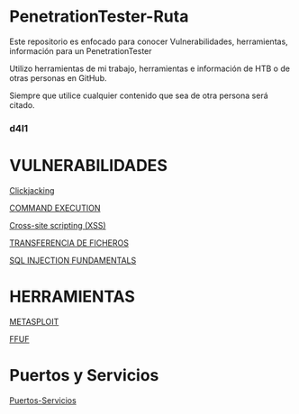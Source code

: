 # PenetrationTester-Ruta

Este repositorio es enfocado para conocer Vulnerabilidades, herramientas, información para un PenetrationTester

Utilizo herramientas de mi trabajo, herramientas e información de HTB o de otras personas en GitHub.

Siempre que utilice cualquier contenido que sea de otra persona será citado.

### d4l1

# VULNERABILIDADES

[Clickjacking](https://github.com/D4l1-web/PenetrationTester-Ruta/blob/main/Clickjacking.md)

[COMMAND EXECUTION](https://github.com/D4l1-web/PenetrationTester-Ruta/blob/main/Command_Execution.md)

[Cross-site scripting (XSS)](https://github.com/D4l1-web/PenetrationTester-Ruta/blob/main/Cross-Site%20Scripting.md)

[TRANSFERENCIA DE FICHEROS](https://github.com/D4l1-web/PenetrationTester-Ruta/blob/main/File-Transfer(sin%20acabar).md)

[SQL INJECTION FUNDAMENTALS](https://github.com/D4l1-web/PenetrationTester-Ruta/blob/main/Fundamentos_SQL_Injection(sin%20acabar).md)

# HERRAMIENTAS

[METASPLOIT](https://github.com/D4l1-web/PenetrationTester-Ruta/blob/main/Metasploit.md)

[FFUF](https://github.com/D4l1-web/PenetrationTester-Ruta/blob/main/FFUF.md)

# Puertos y Servicios

[Puertos-Servicios](https://github.com/D4l1-web/PenetrationTester-Ruta/blob/main/Puertos_Servicios.md)

